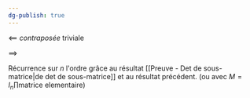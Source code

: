 ```yaml
---
dg-publish: true
---
```


$\impliedby$ *contraposée* triviale

$\implies$

Récurrence sur $n$ l'ordre grâce au résultat [[Preuve - Det de sous-matrice|de det de sous-matrice]] et au résultat précédent.
(ou avec $M=I_{n}\prod \text{matrice elementaire}$)


